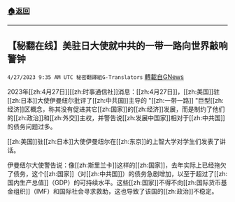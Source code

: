###  [:house:返回](README.md)
---


## 【秘翻在线】美驻日大使就中共的一带一路向世界敲响警钟
`4/27/2023 9:35 AM UTC 秘密翻譯組G-Translators` [轉載自GNews](https://gnews.org/articles/1257095)

         

2023年[[zh:4月27日]][[zh:时事通信社]]消息：[[zh:4月27日]]，[[zh:美国]]驻[[zh:日本]]大使伊曼纽尔批评了[[zh:中共国]]主导的 "[[zh:一带一路]] "巨型[[zh:经济]]区概念，称其没有促进其它[[zh:国家]]的[[zh:经济]]发展，而是制约了他们的[[zh:政治]]和[[zh:外交]]主权，并警告说[[zh:发展中国家]]相对于[[zh:中共国]]的债务问题过多。

[[zh:美国]]驻[[zh:日本]]大使伊曼纽尔在[[zh:东京]]的上智大学对学生们发表了讲话。

伊曼纽尔大使警告说：像[[zh:斯里兰卡]]这样的[[zh:国家]]，去年实际上已经拖欠了债务，这个[[zh:国家]]（对[[zh:中共国]]）的债务急剧增加，以至于超过了[[zh:国内生产总值]]（GDP）的可持续水平。这些[[zh:国家]]不得不向[[zh:国际货币基金组织]]（IMF）和国际社会寻求救助，这也导致了该国的[[zh:政治]]不稳定。
